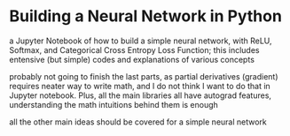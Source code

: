 # Building a Neural Network in Python

a Jupyter Notebook of how to build a simple neural network, with ReLU, Softmax, and Categorical Cross Entropy Loss Function; this includes entensive (but simple) codes and explanations of various concepts

probably not going to finish the last parts, as partial derivatives (gradient) requires neater way to write math, and I do not think I want to do that in Jupyter notebook. Plus, all the main libraries all have autograd features, understanding the math intuitions behind them is enough

all the other main ideas should be covered for a simple neural network
